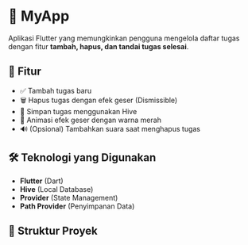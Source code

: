 # 📌 MyApp

Aplikasi Flutter yang memungkinkan pengguna mengelola daftar tugas dengan fitur **tambah, hapus, dan tandai tugas selesai**.

## 🚀 Fitur
- ✅ Tambah tugas baru  
- 🗑️ Hapus tugas dengan efek geser (Dismissible)  
- 💾 Simpan tugas menggunakan Hive  
- 🎨 Animasi efek geser dengan warna merah  
- 🔊 (Opsional) Tambahkan suara saat menghapus tugas  

## 🛠️ Teknologi yang Digunakan
- **Flutter** (Dart)
- **Hive** (Local Database)
- **Provider** (State Management)
- **Path Provider** (Penyimpanan Data)

## 📂 Struktur Proyek
